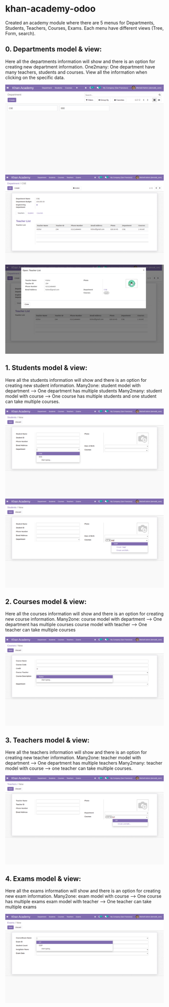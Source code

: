 # khan-academy-odoo

Created an academy module where there are 5 menus for Departments, Students, Teachers, Courses, Exams.
Each menu have different views (Tree, Form, search).

## 0. Departments model & view:

Here all the departments information will show and there is an option for creating new department information.
One2many: One department have many teachers, students and courses.
View all the information when clicking on the specific data.

![Departments1](./picture/9.png)
![Departments2](./picture/10.png)
![Departments3](./picture/11.png)

## 1. Students model & view:

Here all the students information will show and there is an option for creating new student information.
Many2one: student model with department --> One department has multiple students
Many2many: student model with course --> One course has multiple students and one student can take multiple courses.

![Student1](./picture/12.png)
![Student2](./picture/13.png)

## 2. Courses model & view:

Here all the courses information will show and there is an option for creating new course information.
Many2one: course model with department --> One department has multiple courses
course model with teacher --> One teacher can take multiple courses

![Course1](./picture/14.png)

## 3. Teachers model & view:

Here all the teachers information will show and there is an option for creating new teacher information.
Many2one: teacher model with department --> One department has multiple teachers
Many2many: teacher model with course --> one teacher can take multiple courses.

![Teachers1](./picture/15.png)

## 4. Exams model & view:

Here all the exams information will show and there is an option for creating new exam information.
Many2one: exam model with course --> One course has multiple exams
exam model with teacher --> One teacher can take multiple exams

![Exams1](./picture/16.png)
